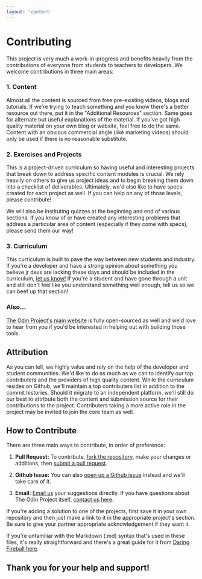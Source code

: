 ```yaml
---
layout: 'content'
---
```

# Contributing

This project is very much a work-in-progress and benefits heavily from the contributions of everyone from students to teachers to developers.  We welcome contributions in three main areas:

### 1. Content

Almost all the content is sourced from free pre-existing videos, blogs and tutorials.  If we're trying to teach something and you know there's a better resource out there, put it in the "Additional Resources" section.  Same goes for alternate but useful explanations of the material.  If you've got high quality material on your own blog or website, feel free to do the same.  Content with an obvious commercial angle (like marketing videos) should only be used if there is no reasonable substitute.

### 2. Exercises and Projects

This is a project-driven curriculum so having useful and interesting projects that break down to address specific content modules is crucial.  We rely heavily on others to give us project ideas and to begin breaking them down into a checklist of deliverables.  Ultimately, we'd also like to have specs created for each project as well.  If you can help on any of those levels, please contribute!

We will also be instituting quizzes at the beginning and end of various sections.  If you know of or have created any interesting problems that address a particular area of content (especially if they come with specs), please send them our way!

### 3. Curriculum

This curriculum is built to pave the way between new students and industry.  If you're a developer and have a strong opinion about something you believe jr devs are lacking these days and should be included in the curriculum, [let us know!](mailto:feeback@theodinproject.com)  If you're a student and have gone through a unit and still don't feel like you understand something well enough, tell us so we can beef up that section!

### Also...

[The Odin Project's main website](http://theodinproject.com) is fully open-sourced as well and we'd love to hear from you if you'd be interested in helping out with building those tools.

## Attribution

As you can tell, we highly value and rely on the help of the developer and student communities.  We'd like to do as much as we can to identify our top contributers and the providers of high quality content.  While the curriculum resides on Github, we'll maintain a top contributers list in addition to the commit histories.  Should it migrate to an independent platform, we'll still do our best to attribute both the content and submission source for their contributions to the project.  Contributers taking a more active role in the project may be invited to join the core team as well.

## How to Contribute

There are three main ways to contribute, in order of preference:

1. **Pull Request:**  To contribute, [fork the repository](https://help.github.com/articles/fork-a-repo), make your changes or additions, then [submit a pull request](https://help.github.com/articles/using-pull-requests).

2. **Github Issue:** You can also [open up a Github issue](https://github.com/TheOdinProject/curriculum/issues) instead and we'll take care of it.

3. **Email:** [Email us](mailto:curriculum@theodinproject.com) your suggestions directly.  If you have questions about The Odin Project itself, [contact us here](mailto:curriculum@theodinproject.com).

If you're adding a solution to one of the projects, first save it in your own repository and then just make a link to it in the appropriate project's section.  Be sure to give your partner appropriate acknowledgement if they want it.

If you're unfamiliar with the Markdown (.md) syntax that's used in these files, it's really straightforward and there's a great guide for it from [Daring Fireball here](http://daringfireball.net/projects/markdown/syntax).


## Thank you for your help and support!